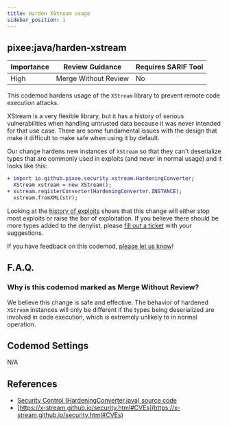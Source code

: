 ```yaml
---
title: Harden XStream usage
sidebar_position: 1
---
```



## pixee:java/harden-xstream
| Importance | Review Guidance      | Requires SARIF Tool |
|------------|----------------------|---------------------|
 | High       | Merge Without Review | No                  |

This codemod hardens usage of the `XStream` library to prevent remote code execution attacks.

XStream is a very flexible library, but it has a history of serious vulnerabilities when handling untrusted data because it was never intended for that use case. There are some fundamental issues with the design that make it difficult to make safe when using it by default.

Our change hardens new instances of `XStream` so that they can't deserialize types that are commonly used in exploits (and never in normal usage) and it looks like this:

```diff
+ import io.github.pixee.security.xstream.HardeningConverter;
  XStream xstream = new XStream();
+ xstream.registerConverter(HardeningConverter.INSTANCE);
  xstream.fromXML(str);
```

Looking at the [history of exploits](https://x-stream.github.io/security.html#CVEs) shows that this change will either stop most exploits or raise the bar of exploitation. If you believe there should be more types added to the denylist, please [fill out a ticket](https://github.com/pixee/java-security-toolkit/issues/new) with your suggestions.

If you have feedback on this codemod, [please let us know](mailto:feedback@pixee.ai)!

## F.A.Q. 

### Why is this codemod marked as Merge Without Review?

We believe this change is safe and effective. The behavior of hardened `XStream` instances will only be different if the types being deserialized are involved in code execution, which is extremely unlikely to in normal operation.   

## Codemod Settings

N/A

## References
* [Security Control (HardeningConverter.java) source code](https://github.com/pixee/java-security-toolkit-xstream/blob/main/src/main/java/io/github/pixee/security/xstream/HardeningConverter.java)
* [https://x-stream.github.io/security.html#CVEs](https://x-stream.github.io/security.html#CVEs)